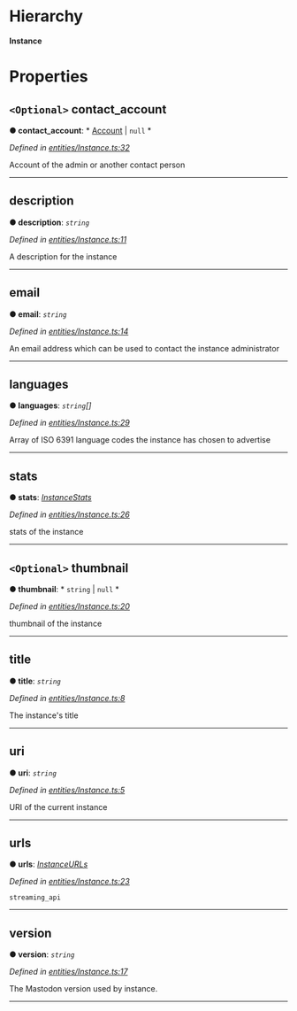 

# Hierarchy

**Instance**

# Properties

<a id="contact_account"></a>

## `<Optional>` contact_account

**● contact_account**: * [Account](_entities_account_.account.md) &#124; `null`
*

*Defined in [entities/Instance.ts:32](https://github.com/lagunehq/core/blob/b472bda/src/entities/Instance.ts#L32)*

Account of the admin or another contact person

___
<a id="description"></a>

##  description

**● description**: *`string`*

*Defined in [entities/Instance.ts:11](https://github.com/lagunehq/core/blob/b472bda/src/entities/Instance.ts#L11)*

A description for the instance

___
<a id="email"></a>

##  email

**● email**: *`string`*

*Defined in [entities/Instance.ts:14](https://github.com/lagunehq/core/blob/b472bda/src/entities/Instance.ts#L14)*

An email address which can be used to contact the instance administrator

___
<a id="languages"></a>

##  languages

**● languages**: *`string`[]*

*Defined in [entities/Instance.ts:29](https://github.com/lagunehq/core/blob/b472bda/src/entities/Instance.ts#L29)*

Array of ISO 6391 language codes the instance has chosen to advertise

___
<a id="stats"></a>

##  stats

**● stats**: *[InstanceStats](_entities_instance_.instancestats.md)*

*Defined in [entities/Instance.ts:26](https://github.com/lagunehq/core/blob/b472bda/src/entities/Instance.ts#L26)*

stats of the instance

___
<a id="thumbnail"></a>

## `<Optional>` thumbnail

**● thumbnail**: * `string` &#124; `null`
*

*Defined in [entities/Instance.ts:20](https://github.com/lagunehq/core/blob/b472bda/src/entities/Instance.ts#L20)*

thumbnail of the instance

___
<a id="title"></a>

##  title

**● title**: *`string`*

*Defined in [entities/Instance.ts:8](https://github.com/lagunehq/core/blob/b472bda/src/entities/Instance.ts#L8)*

The instance's title

___
<a id="uri"></a>

##  uri

**● uri**: *`string`*

*Defined in [entities/Instance.ts:5](https://github.com/lagunehq/core/blob/b472bda/src/entities/Instance.ts#L5)*

URI of the current instance

___
<a id="urls"></a>

##  urls

**● urls**: *[InstanceURLs](_entities_instance_.instanceurls.md)*

*Defined in [entities/Instance.ts:23](https://github.com/lagunehq/core/blob/b472bda/src/entities/Instance.ts#L23)*

`streaming_api`

___
<a id="version"></a>

##  version

**● version**: *`string`*

*Defined in [entities/Instance.ts:17](https://github.com/lagunehq/core/blob/b472bda/src/entities/Instance.ts#L17)*

The Mastodon version used by instance.

___

